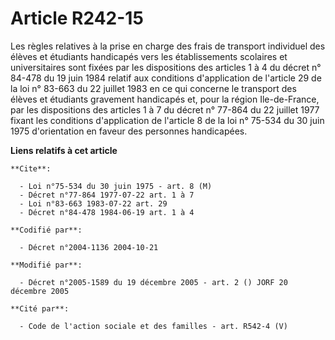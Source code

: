 # Article R242-15

Les règles relatives à la prise en charge des frais de transport individuel des élèves et étudiants handicapés vers les
établissements scolaires et universitaires sont fixées par les dispositions des articles 1 à 4 du décret n° 84-478 du 19 juin
1984 relatif aux conditions d'application de l'article 29 de la loi n° 83-663 du 22 juillet 1983 en ce qui concerne le
transport des élèves et étudiants gravement handicapés et, pour la région Ile-de-France, par les dispositions des articles 1
à 7 du décret n° 77-864 du 22 juillet 1977 fixant les conditions d'application de l'article 8 de la loi n° 75-534 du 30 juin
1975 d'orientation en faveur des personnes handicapées.

**Liens relatifs à cet article**

	**Cite**:

	  - Loi n°75-534 du 30 juin 1975 - art. 8 (M)
	  - Décret n°77-864 1977-07-22 art. 1 à 7
	  - Loi n°83-663 1983-07-22 art. 29
	  - Décret n°84-478 1984-06-19 art. 1 à 4

	**Codifié par**:

	  - Décret n°2004-1136 2004-10-21

	**Modifié par**:

	  - Décret n°2005-1589 du 19 décembre 2005 - art. 2 () JORF 20 décembre 2005

	**Cité par**:

	  - Code de l'action sociale et des familles - art. R542-4 (V)
